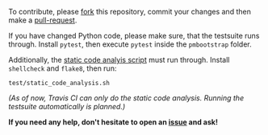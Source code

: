 To contribute, please [fork](https://guides.github.com/activities/forking/) this repository, commit your changes and then make a [pull-request](https://guides.github.com/activities/forking/#making-a-pull-request).

If you have changed Python code, please make sure, that the testsuite runs through. Install `pytest`, then execute `pytest` inside the `pmbootstrap` folder.

Additionally, the [static code analyis script](https://github.com/postmarketOS/pmbootstrap/blob/master/test/static_code_analysis.sh) must run through. Install `shellcheck` and `flake8`, then run:
```
test/static_code_analysis.sh
```

*(As of now, Travis CI can only do the static code analysis. Running the testsuite automatically is planned.)*

**If you need any help, don't hesitate to open an [issue](https://github.com/postmarketOS/pmbootstrap/issues) and ask!**

